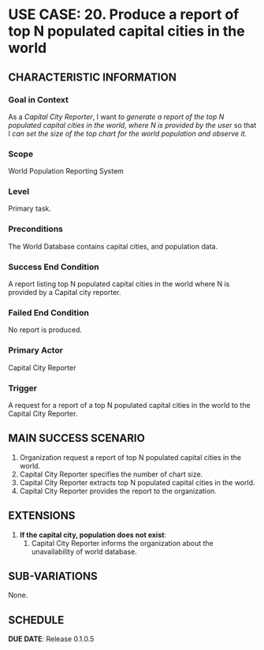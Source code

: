 # USE CASE: 20. Produce a report of top N populated capital cities in the world

## CHARACTERISTIC INFORMATION

### Goal in Context
As a *Capital City Reporter*, I want *to generate a report of the top N populated capital cities in the world, where N is provided by the user* so that I *can set the size of the top chart for the world population and observe it.*

### Scope
World Population Reporting System

### Level
Primary task.

### Preconditions
The World Database contains capital cities, and population data.

### Success End Condition
A report listing top N populated capital cities in the world where N is provided by a Capital city reporter.

### Failed End Condition
No report is produced.

### Primary Actor
Capital City Reporter

### Trigger
A request for a report of a top N populated capital cities in the world to the Capital City Reporter.

## MAIN SUCCESS SCENARIO
1. Organization request a report of top N populated capital cities in the world.
2. Capital City Reporter specifies the number of chart size.
3. Capital City Reporter extracts top N populated capital cities in the world.
4. Capital City Reporter provides the report to the organization.

## EXTENSIONS
1. **If the capital city, population does not exist**:
   1. Capital City Reporter informs the organization about the unavailability of world database.

## SUB-VARIATIONS
None.

## SCHEDULE
**DUE DATE**: Release 0.1.0.5